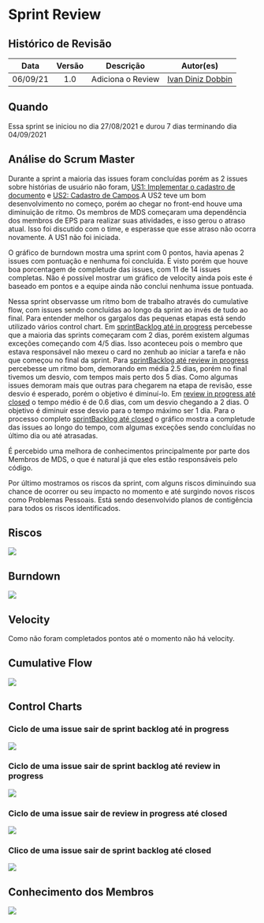 # Sprint Review

## Histórico de Revisão
| Data | Versão | Descrição | Autor(es)|
|:----:|:------:|:---------:|:--------:|
| 06/09/21 | 1.0 | Adiciona o Review | [Ivan Diniz Dobbin](https://github.com/darmsDD) |

## Quando
Essa sprint se iniciou no dia 27/08/2021 e durou 7 dias terminando dia 04/09/2021 

## Análise do Scrum Master

Durante a sprint a maioria das issues foram concluídas porém as 2 issues sobre histórias de usuário não foram, [US1: Implementar o cadastro de documento](https://github.com/fga-eps-mds/2021.1-pc-go1/issues/16) e [US2: Cadastro de Campos](https://github.com/fga-eps-mds/2021.1-pc-go1/issues/16).A US2 teve um bom desenvolvimento no começo, porém ao chegar no front-end houve uma diminuição de ritmo. Os membros de MDS começaram uma dependência dos membros de EPS para realizar suas atividades, e isso gerou o atraso atual. Isso foi discutido com o time, e esperasse que esse atraso não ocorra novamente. A US1 não foi iniciada.

O gráfico de burndown mostra uma sprint com 0 pontos, havia apenas 2 issues com pontuação e nenhuma foi concluída.
É visto porém que houve boa porcentagem de completude das issues, com 11 de 14 issues completas. Não é possível mostrar um gráfico de velocity ainda pois este é baseado em pontos e a equipe ainda não conclui nenhuma issue pontuada.

Nessa sprint observasse um ritmo bom de trabalho através do cumulative flow, com issues sendo concluídas ao longo da sprint ao invés de tudo ao final. Para entender melhor os gargalos das pequenas etapas está sendo utilizado vários control chart. Em [sprintBacklog até in progress](#ciclo-de-uma-issue-sair-de-sprint-backlog-ate-in-progress) percebesse que a maioria das sprints começaram com 2 dias, porém existem algumas exceções começando com 4/5 dias. Isso aconteceu pois o membro que estava responsável não mexeu o card no zenhub ao iniciar a tarefa e não que começou no final da sprint. Para [sprintBacklog até review in progress](#ciclo-de-uma-issue-sair-de-sprint-backlog-ate-review-in-progress) percebesse um ritmo bom, demorando em média 2.5 dias, porém no final tivemos um desvio, com tempos mais perto dos 5 dias. Como algumas issues demoram mais que outras para chegarem na etapa de revisão, esse desvio é esperado, porém o objetivo é diminuí-lo. Em [review in progress até closed](/#ciclo-de-uma-issue-sair-de-review-in-progress-ate-closed) o tempo médio é de 0.6 dias, com um desvio chegando a 2 dias. O objetivo é diminuir esse desvio para o tempo máximo ser 1 dia.
Para o processo completo  [sprintBacklog até closed](#clico-de-uma-issue-sair-de-sprint-backlog-ate-closed) o gráfico mostra a completude das issues ao longo do tempo, com algumas exceções sendo concluídas no último dia ou até atrasadas.

É percebido uma melhora de conhecimentos principalmente por parte dos Membros de MDS, o que é natural já que eles estão responsáveis pelo código.

Por último mostramos os riscos da sprint, com alguns riscos diminuindo sua chance de ocorrer ou seu impacto no momento e até surgindo novos riscos como Problemas Pessoais. Está sendo desenvolvido planos de contigência para todos os riscos identificados.


## Riscos

[![](graficoRiscos.png)](graficoRiscos.png)

## Burndown
[![](burndown.png)](burndown.png)

## Velocity
Como não foram completados pontos até o momento não há velocity.

## Cumulative Flow
[![](cumulativeFlow.png)](cumulativeFlow.png)

## Control Charts

### Ciclo de uma issue sair de sprint backlog até in progress
[![](SprintBacklog_InProgress.png)](SprintBacklog_InProgress.png)


### Ciclo de uma issue sair de sprint backlog até review in progress
[![](sprintBacklog_ReviewInProgress.png)](sprintBacklog_ReviewInProgress.png)


### Ciclo de uma issue sair de review in progress até closed
[![](ReviewInProgress_Closed.png)](ReviewInProgress_Closed.png)


### Clico de uma issue sair de sprint backlog até closed
[![](sprintBacklog_Closed.png)](sprintBacklog_Closed.png)

## Conhecimento dos Membros
[![](graficoMelhoria.png)](graficoMelhoria.png)




